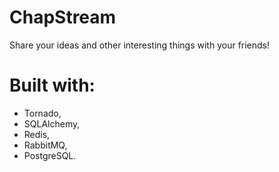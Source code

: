 ChapStream
==========

Share your ideas and other interesting things with your friends!

# Built with:
* Tornado,
* SQLAlchemy,
* Redis,
* RabbitMQ,
* PostgreSQL.
